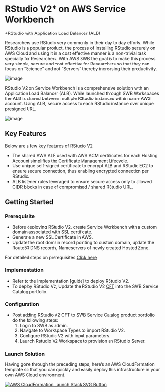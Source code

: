 # RStudio V2* on AWS Service Workbench
*RStudio with Application Load Balancer (ALB)

Researchers use RStudio very commonly in their day to day efforts. While RStudio is a popular product, the process of installing RStudio securely on AWS Cloud and using it in a cost effective manner is a non-trivial task specially for Researchers. With AWS SWB the goal is to make this process very simple, secure and cost effective for Researchers so that they can focus on “Science” and not “Servers” thereby increasing their productivity.

  ![image](https://user-images.githubusercontent.com/73109773/119454257-fbd76800-bd55-11eb-8292-cb2533e549a0.png)

RStudio V2 on Service Workbench is a comprehensive solution with an Application Load Balancer (ALB).  While launched through SWB
Workspaces the ALB is shared between multiple RStudio instances within same AWS account. Using ALB, secure access to each RStudio instance over unique 
presigned URL.

  ![image](https://user-images.githubusercontent.com/73109773/119454593-5375d380-bd56-11eb-89fb-cf11328ed468.png)

## Key Features
Below are a few key features of RStudio V2 
*	The shared AWS ALB used with AWS ACM certificates for each Hosting Account simplifies the Certificate Management Lifecycle.
*	Use unique self-signed certificate to encrypt ALB and RStudio EC2 to ensure secure connection, thus enabling encrypted connection per RStudio.
*	ALB listener rules leveraged to ensure secure access only to allowed CIDR blocks in case of compromised / shared RStudio URL.

## Getting Started
### Prerequisite
* Before deploying RStudio V2, create Service Workbench with a custom domain associated with SSL certificate. 
* Generate a new SSL Certificate in AWS.
* Update the root domain record pointing to custom domain, update the Route53 DNS records, Nameservers of newly created Hosted Zone. 

For detailed steps on prerequisites [Click here](https://github.com/RLOpenCatalyst/Service_Workbench_Templates/blob/main/RStudio/prerequisites/prerequisite.md)

### Implementation
* Refer to the Implementation [guide] to deploy RStudio V2.
* To deploy RStudio V2, Update the RStudio V2 [CFT](https://github.com/RLOpenCatalyst/Service_Workbench_Templates/blob/main/RStudio/ec2-rlrstudio.yaml) into the SWB Service Catalog portfolio.

### Configuration
* Post adding RStudio V2 CFT to SWB Service Catalog product portfolio do the following steps:
    1. Login to SWB as admin.
    2. Navigate to Workspace Types to import RStudio V2.
    3. Configure RStudio V2 with input parameters.
    4. Launch Rstudio V2 Workspace to provision an RStudio Server.

### Launch Solution
Having gone through the preceding steps, here’s an AWS CloudFormation template so that you can quickly and easily deploy this infrastructure in your own 
AWS Cloud environment.

[![AWS CloudFormation Launch Stack SVG Button](https://cdn.rawgit.com/buildkite/cloudformation-launch-stack-button-svg/master/launch-stack.svg)](https://console.aws.amazon.com/cloudformation/home?region=us-east-1#/stacks/new?stackName=rlrstudio&templateURL=https://rlswb.s3.amazonaws.com/ec2-rlrstudio.yaml)


